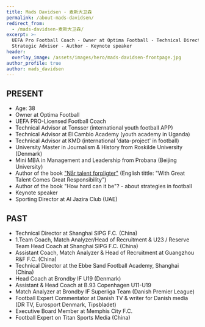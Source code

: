 ```yaml
---
title: Mads Davidsen - 麦斯大卫森
permalink: /about-mads-davidsen/
redirect_from:
  - /mads-davidsen-麦斯大卫森/
excerpt: >-
  UEFA Pro Football Coach - Owner at Optima Football - Technical Director &
  Strategic Advisor - Author - Keynote speaker
header:
  overlay_image: /assets/images/hero/mads-davidsen-frontpage.jpg
author_profile: true
author: mads_davidsen
---
```

## PRESENT

* Age: 38
* Owner at Optima Football
* UEFA PRO-Licensed Football Coach
* Technical Advisor at Tonsser (international youth football APP)
* Technical Advisor at El Cambio Academy (youth academy in Uganda)
* Technical Advisor at KMD (international 'data-project' in football)
* University Master in Journalism & History from Roskilde University (Denmark)
* Mini MBA in Management and Leadership from Probana (Beijing University)
* Author of the book ["Når talent forpligter"](https://www.partner-ads.com/dk/klikbanner.php?partnerid=28187&bannerid=43264&htmlurl=https://www.saxo.com/dk/naar-talent-forpligter_mads-davidsenhelle-hedegaard-heinrasmus-henning_haeftet_9788702192087) (English tittle: "With Great Talent Comes Great Responsibility")
* Author of the book "How hard can it be"? - about strategies in football
* Keynote speaker
* Sporting Director at Al Jazira Club (UAE)

## PAST

* Technical Director at Shanghai SIPG F.C. (China)
* 1.Team Coach, Match Analyzer/Head of Recruitment & U23 / Reserve Team Head Coach at Shanghai SIPG F.C. (China)
* Assistant Coach, Match Analyzer & Head of Recruitment at Guangzhou R&F F.C. (China)
* Technical Director at the Ebbe Sand Football Academy, Shanghai (China)
* Head Coach at Brondby IF U19 (Denmark)
* Assistant & Head Coach at B.93 Copenhagen U11-U19
* Match Analyzer at Brondby IF Superliga Team (Danish Premier League)
* Football Expert Commentator at Danish TV & writer for Danish media (DR TV, Eurosport Denmark, Tipsbladet)
* Executive Board Member at Memphis City F.C.
* Football Expert on Titan Sports Media (China)
